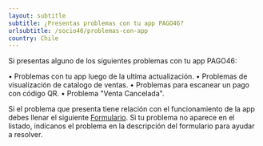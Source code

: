 ```yaml
---
layout: subtitle
subtitle: ¿Presentas problemas con tu app PAGO46?
urlsubtitle: /socio46/problemas-con-app
country: Chile
---
```

Si presentas alguno de los siguientes problemas con tu app PAGO46:

• Problemas con tu app luego de la ultima actualización. 
• Problemas de visualización de catalogo de ventas. 
• Problemas para escanear un pago con código QR.
• Problema "Venta Cancelada". 

Si el problema que presenta tiene relación con el funcionamiento de la app debes llenar el siguiente 
[Formulario](/contact-us/18). Si tu problema no aparece en el listado, indícanos el problema en la descripción del formulario para ayudar a resolver. 
